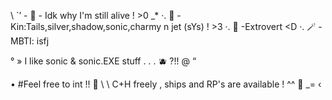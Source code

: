\ `’ - 🦴 - Idk why I'm still alive ! >0 _*
·. 🫧 -Kin:Tails,silver,shadow,sonic,charmy n jet (sYs) ! >3
·. 🍩 -Extrovert <D
·. 🪄 -MBTI: isfj

° » I like sonic & sonic.EXE stuff . . . 🫐 ?!! @ “

• #Feel free to int !! 💌 \ \ C+H freely , ships and  RP's are available ! ^^ 🎀 _= ‹
